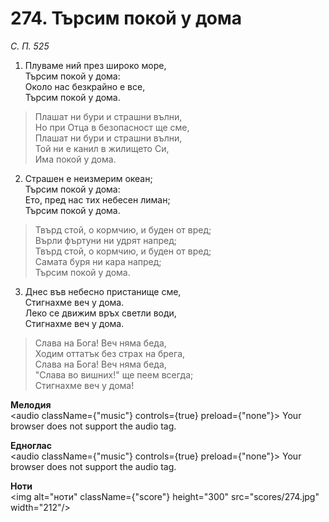 # 274. Търсим покой у дома  

*С. П. 525*  

1. Плуваме ний през широко море,  
Търсим покой у дома:  
Около нас безкрайно е все,  
Търсим покой у дома.  

> Плашат ни бури и страшни вълни,  
> Но при Отца в безопасност ще сме,  
> Плашат ни бури и страшни вълни,  
> Той ни е канил в жилището Си,  
> Има покой у дома.  

2. Страшен е неизмерим океан;  
Търсим покой у дома:  
Ето, пред нас тих небесен лиман;  
Търсим покой у дома.  

> Твърд стой, о кормчию, и буден от вред;  
> Върли фъртуни ни удрят напред;  
> Твърд стой, о кормчию, и буден от вред;  
> Самата буря ни кара напред;  
> Търсим покой у дома.  

3. Днес във небесно пристанище сме,  
Стигнахме веч у дома.  
Леко се движим връх светли води,  
Стигнахме веч у дома.  

> Слава на Бога! Веч няма беда,  
> Ходим оттатък без страх на брега,  
> Слава на Бога! Веч няма беда,  
> "Слава во вишних!" ще пеем всегда;  
> Стигнахме веч у дома!  

__Мелодия__  
<audio className={"music"} controls={true} preload={"none"}><source src="mp3/274.mp3" type="audio/mpeg"/>
Your browser does not support the audio tag.
</audio>  

__Едноглас__  
<audio className={"music"} controls={true} preload={"none"}><source src="transp/274.mp3" type="audio/mpeg"/>
Your browser does not support the audio tag.
</audio>  

__Ноти__  
<img alt="ноти" className={"score"} height="300" src="scores/274.jpg" width="212"/>
